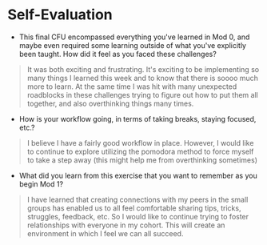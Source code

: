 # Self-Evaluation

- This final CFU encompassed everything you've learned in Mod 0, and maybe even required some learning outside of what you've explicitly been taught. How did it feel as you faced these challenges?
> It was both exciting and frustrating. It's exciting to be implementing so many things I learned this week and to know that there is soooo much more to learn. At the same time I was hit with many unexpected roadblocks in these challenges trying to figure out how to put them all together, and also overthinking things many times. 
- How is your workflow going, in terms of taking breaks, staying focused, etc.?
> I believe I have a fairly good workflow in place. However, I would like to continue to explore utilizing the pomodora method to force myself to take a step away (this might help me from overthinking sometimes)
- What did you learn from this exercise that you want to remember as you begin Mod 1?
> I have learned that creating connections with my peers in the small groups has enabled us to all feel comfortable sharing tips, tricks, struggles, feedback, etc. So I would like to continue trying to foster relationships with everyone in my cohort. This will create an environment in which I feel we can all succeed.